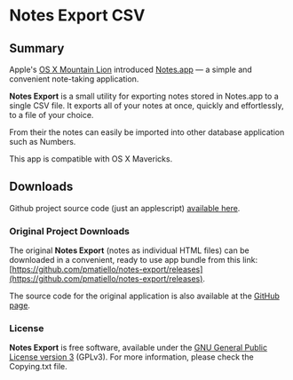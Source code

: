 # Notes Export CSV

## Summary

Apple's [OS X Mountain Lion](http://www.apple.com/osx/) introduced [Notes.app](http://www.apple.com/osx/whats-new/features.html#notes) — a simple and convenient note-taking application.

**Notes Export** is a small utility for exporting notes stored in Notes.app to a single CSV file. It exports all of your notes at once, quickly and effortlessly, to a file of your choice.

From their the notes can easily be imported into other database application such as Numbers.

This app is compatible with OS X Mavericks.

## Downloads

Github project source code (just an applescript) [available here](https://github.com/counteragent/notes-export).

### Original Project Downloads

The original **Notes Export** (notes as individual HTML files) can be downloaded in a convenient, ready to use app bundle from this link: [https://github.com/pmatiello/notes-export/releases](https://github.com/pmatiello/notes-export/releases).

The source code for the original application is also available at the [GitHub page](https://github.com/pmatiello/notes-export).

### License

**Notes Export** is free software, available under the [GNU General Public License version 3](http://www.gnu.org/licenses/gpl-3.0-standalone.html) (GPLv3). For more information, please check the Copying.txt file.
